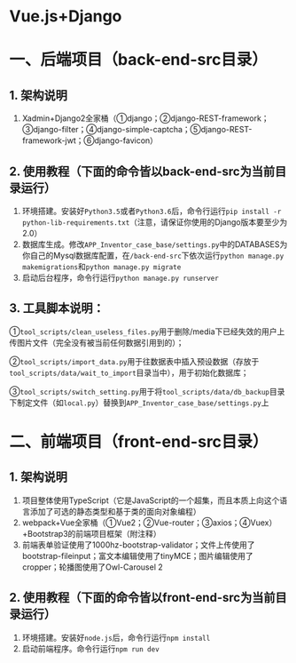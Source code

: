 # Vue.js+Django 
# 一、后端项目（back-end-src目录）

## 1. 架构说明

1. Xadmin+Django2全家桶（①django；②django-REST-framework；③django-filter；④django-simple-captcha；⑤django-REST-framework-jwt；⑥django-favicon）

## 2. 使用教程（下面的命令皆以back-end-src为当前目录运行）

1. 环境搭建。安装好`Python3.5`或者`Python3.6`后，命令行运行`pip install -r python-lib-requirements.txt`（注意，请保证你使用的Django版本要至少为2.0）
2. 数据库生成。修改`APP_Inventor_case_base/settings.py`中的DATABASES为你自己的Mysql数据库配置，在`/back-end-src`下依次运行`python manage.py makemigrations`和`python manage.py migrate`
3. 启动后台程序，命令行运行`python manage.py runserver`

## 3. 工具脚本说明：

①`tool_scripts/clean_useless_files.py`用于删除/media下已经失效的用户上传图片文件（完全没有被当前任何数据引用到的）；

②`tool_scripts/import_data.py`用于往数据表中插入预设数据（存放于`tool_scripts/data/wait_to_import`目录当中），用于初始化数据库；

③`tool_scripts/switch_setting.py`用于将`tool_scripts/data/db_backup`目录下制定文件（如`local.py`）替换到`APP_Inventor_case_base/settings.py`上

# 二、前端项目（front-end-src目录）

## 1. 架构说明

1. 项目整体使用TypeScript（它是JavaScript的一个超集，而且本质上向这个语言添加了可选的静态类型和基于类的面向对象编程）
2. webpack+Vue全家桶（①Vue2；②Vue-router；③axios；④Vuex）+Bootstrap3的前端项目框架（附注释）
3. 前端表单验证使用了1000hz-bootstrap-validator；文件上传使用了bootstrap-fileinput；富文本编辑使用了tinyMCE；图片编辑使用了cropper；轮播图使用了Owl-Carousel 2

## 2. 使用教程（下面的命令皆以front-end-src为当前目录运行）

1. 环境搭建。安装好`node.js`后，命令行运行`npm install`
2. 启动前端程序。命令行运行`npm run dev`
